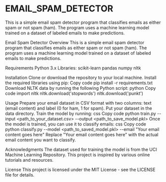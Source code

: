 # EMAIL_SPAM_DETECTOR
This is a simple email spam detector program that classifies emails as either spam or not spam (ham). The program uses a machine learning model trained on a dataset of labeled emails to make predictions.

Email Spam Detector
Overview
This is a simple email spam detector program that classifies emails as either spam or not spam (ham). The program uses a machine learning model trained on a dataset of labeled emails to make predictions.

Requirements
Python 3.x
Libraries:
scikit-learn
pandas
numpy
nltk

Installation
Clone or download the repository to your local machine.
Install the required libraries using pip:
Copy code
pip install -r requirements.txt
Download NLTK data by running the following Python script:
python
Copy code
import nltk
nltk.download('stopwords')
nltk.download('punkt')

Usage
Prepare your email dataset in CSV format with two columns: text (email content) and label (0 for ham, 1 for spam).
Put your dataset in the data directory.
Train the model by running:
css
Copy code
python train.py --input <path_to_your_dataset.csv> --output <path_to_save_model.pkl>
Once the model is trained, you can use it to classify emails:
css
Copy code
python classify.py --model <path_to_saved_model.pkl> --email "Your email content goes here"
Replace "Your email content goes here" with the actual email content you want to classify.

Acknowledgments
The dataset used for training the model is from the UCI Machine Learning Repository.
This project is inspired by various online tutorials and resources.

License
This project is licensed under the MIT License - see the LICENSE file for details.
